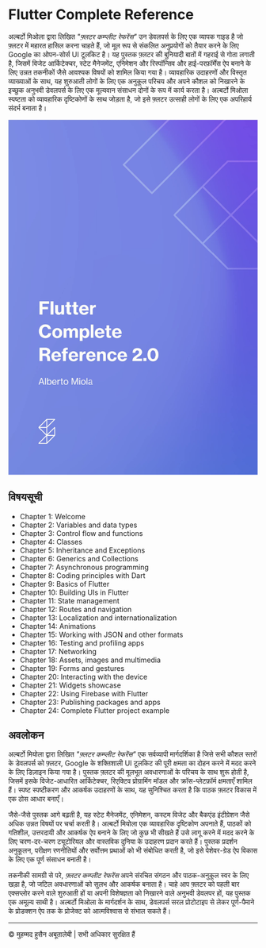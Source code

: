 <!-- ©©©©©©©©©©©©©©©©©©©©©©©© All Rights Are Reserved By Muhammad Husain Abootalebi ©©©©©©©©©©©©©©©©©©©©©©©©©©©©©©©©©© -->

# Flutter Complete Reference

अल्बर्टो मिओला द्वारा लिखित *"फ़्लटर कम्प्लीट रेफरेंस"* उन डेवलपर्स के लिए एक व्यापक गाइड है जो फ़्लटर में महारत हासिल करना चाहते हैं, जो मूल रूप से संकलित अनुप्रयोगों को तैयार करने के लिए Google का ओपन-सोर्स UI टूलकिट है। यह पुस्तक फ़्लटर की बुनियादी बातों में गहराई से गोता लगाती है, जिसमें विजेट आर्किटेक्चर, स्टेट मैनेजमेंट, एनिमेशन और रिस्पॉन्सिव और हाई-परफ़ॉर्मेंस ऐप बनाने के लिए उन्नत तकनीकों जैसे आवश्यक विषयों को शामिल किया गया है। व्यावहारिक उदाहरणों और विस्तृत व्याख्याओं के साथ, यह शुरुआती लोगों के लिए एक अनुकूल परिचय और अपने कौशल को निखारने के इच्छुक अनुभवी डेवलपर्स के लिए एक मूल्यवान संसाधन दोनों के रूप में कार्य करता है। अल्बर्टो मिओला स्पष्टता को व्यावहारिक दृष्टिकोणों के साथ जोड़ता है, जो इसे फ़्लटर उत्साही लोगों के लिए एक अपरिहार्य संदर्भ बनाता है।

![Flutter Complete Reference](../../assets/Books/Book%20Covers/2%20-%20Flutter%20Complete%20Reference.webp)

## विषयसूची

- Chapter 1: Welcome
- Chapter 2: Variables and data types
- Chapter 3: Control flow and functions
- Chapter 4: Classes
- Chapter 5: Inheritance and Exceptions
- Chapter 6: Generics and Collections
- Chapter 7: Asynchronous programming
- Chapter 8: Coding principles with Dart
- Chapter 9: Basics of Flutter
- Chapter 10: Building UIs in Flutter
- Chapter 11: State management
- Chapter 12: Routes and navigation
- Chapter 13: Localization and internationalization
- Chapter 14: Animations
- Chapter 15: Working with JSON and other formats
- Chapter 16: Testing and profiling apps
- Chapter 17: Networking
- Chapter 18: Assets, images and multimedia
- Chapter 19: Forms and gestures
- Chapter 20: Interacting with the device
- Chapter 21: Widgets showcase
- Chapter 22: Using Firebase with Flutter
- Chapter 23: Publishing packages and apps
- Chapter 24: Complete Flutter project example

## अवलोकन

अल्बर्टो मियोला द्वारा लिखित *"फ़्लटर कम्प्लीट रेफरेंस"* एक सर्वव्यापी मार्गदर्शिका है जिसे सभी कौशल स्तरों के डेवलपर्स को फ़्लटर, Google के शक्तिशाली UI टूलकिट की पूरी क्षमता का दोहन करने में मदद करने के लिए डिज़ाइन किया गया है। पुस्तक फ़्लटर की मूलभूत अवधारणाओं के परिचय के साथ शुरू होती है, जिसमें इसके विजेट-आधारित आर्किटेक्चर, रिएक्टिव प्रोग्रामिंग मॉडल और क्रॉस-प्लेटफ़ॉर्म क्षमताएँ शामिल हैं। स्पष्ट स्पष्टीकरण और आकर्षक उदाहरणों के साथ, यह सुनिश्चित करता है कि पाठक फ़्लटर विकास में एक ठोस आधार बनाएँ।

जैसे-जैसे पुस्तक आगे बढ़ती है, यह स्टेट मैनेजमेंट, एनिमेशन, कस्टम विजेट और बैकएंड इंटीग्रेशन जैसे अधिक उन्नत विषयों पर चर्चा करती है। अल्बर्टो मियोला एक व्यावहारिक दृष्टिकोण अपनाते हैं, पाठकों को गतिशील, उत्तरदायी और आकर्षक ऐप बनाने के लिए जो कुछ भी सीखते हैं उसे लागू करने में मदद करने के लिए चरण-दर-चरण ट्यूटोरियल और वास्तविक दुनिया के उदाहरण प्रदान करते हैं। पुस्तक प्रदर्शन अनुकूलन, परीक्षण रणनीतियों और सर्वोत्तम प्रथाओं को भी संबोधित करती है, जो इसे पेशेवर-ग्रेड ऐप विकास के लिए एक पूर्ण संसाधन बनाती है।

तकनीकी सामग्री से परे, *फ़्लटर कम्प्लीट रेफरेंस* अपने संरचित संगठन और पाठक-अनुकूल स्वर के लिए खड़ा है, जो जटिल अवधारणाओं को सुलभ और आकर्षक बनाता है। चाहे आप फ़्लटर को पहली बार एक्सप्लोर करने वाले शुरुआती हों या अपनी विशेषज्ञता को निखारने वाले अनुभवी डेवलपर हों, यह पुस्तक एक अमूल्य साथी है। अल्बर्टो मिओला के मार्गदर्शन के साथ, डेवलपर्स सरल प्रोटोटाइप से लेकर पूर्ण-पैमाने के प्रोडक्शन ऐप तक के प्रोजेक्ट को आत्मविश्वास से संभाल सकते हैं।

---

© मुहम्मद हुसैन अबूतालेबी | सभी अधिकार सुरक्षित हैं

<!-- ©©©©©©©©©©©©©©©©©©©©©©©© All Rights Are Reserved By Muhammad Husain Abootalebi ©©©©©©©©©©©©©©©©©©©©©©©©©©©©©©©©©© -->
